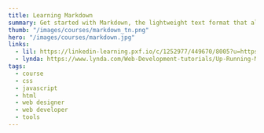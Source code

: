 ```yaml
---
title: Learning Markdown
summary: Get started with Markdown, the lightweight text format that allows you to create documents, rich text, or HTML markup using any plain text editor.
thumb: "/images/courses/markdown_tn.png"
hero: "/images/courses/markdown.jpg"
links:
  - lil: https://linkedin-learning.pxf.io/c/1252977/449670/8005?u=https%3A%2F%2Fwww.linkedin.com%2Flearning%2Flearning-markdown%2Fwhat-is-markdown
  - lynda: https://www.lynda.com/Web-Development-tutorials/Up-Running-Markdown/438888-2.html
tags:
  - course
  - css
  - javascript
  - html
  - web designer
  - web developer
  - tools
---
```

